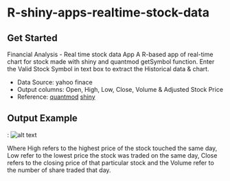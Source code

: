 # R-shiny-apps-realtime-stock-data
## Get Started
Financial Analysis - Real time stock data App
A R-based app of real-time chart for stock made with shiny and quantmod getSymbol function.
Enter the Valid Stock Symbol in text box to extract the Historical data & chart. 
* Data Source: yahoo finace
* Output columns: Open, High, Low, Close, Volume & Adjusted Stock Price
* Reference: [quantmod](https://cran.r-project.org/web/packages/quantmod/quantmod.pdf "package Quantmod")
[shiny](https://cran.r-project.org/web/packages/shiny/shiny.pdf "package Shiny")

## Output Example
: 
![alt text]( "Output")

Where High refers to the highest price of the stock touched the same day, Low refer to the lowest price the stock was traded on the same day, Close refers to the closing price of that particular stock and the Volume refer to the number of share traded that day.
